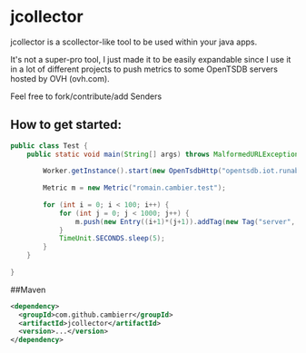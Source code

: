 # jcollector
jcollector is a scollector-like tool to be used within your java apps.

It's not a super-pro tool, I just made it to be easily expandable since I use it in a lot of different projects to push metrics to some OpenTSDB servers hosted by OVH (ovh.com).

Feel free to fork/contribute/add Senders

## How to get started:

```java
public class Test {
    public static void main(String[] args) throws MalformedURLException, InterruptedException, IOException {
        
        Worker.getInstance().start(new OpenTsdbHttp("opentsdb.iot.runabove.io", "w3eaaaqaa7pff:xyz123xyz123xyz123xyz123"));
        
        Metric m = new Metric("romain.cambier.test");
        
        for (int i = 0; i < 100; i++) {
            for (int j = 0; j < 1000; j++) {
                m.push(new Entry((i+1)*(j+1)).addTag(new Tag("server", "054")).addTag(new Tag("dc", "SBG1")));
            }
            TimeUnit.SECONDS.sleep(5);
        }
    }
    
}
```

##Maven
```xml
<dependency>
  <groupId>com.github.cambierr</groupId>
  <artifactId>jcollector</artifactId>
  <version>...</version>
</dependency>
```
